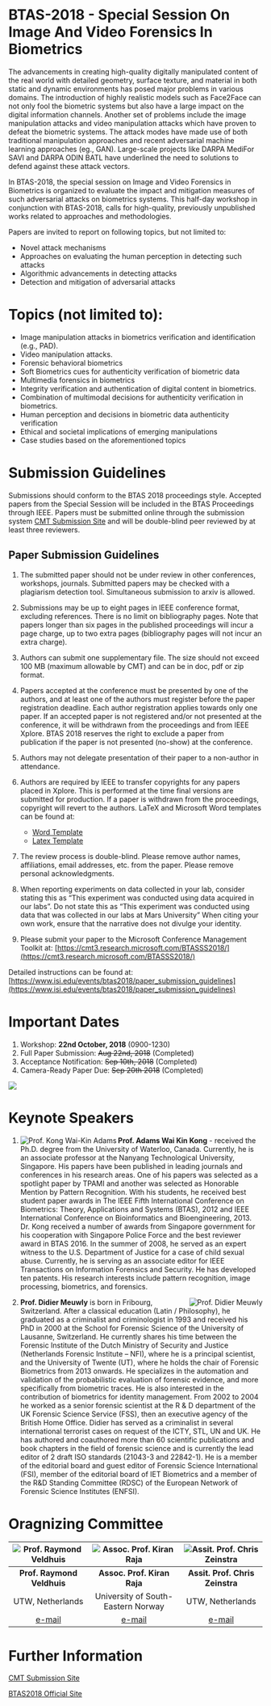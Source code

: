 
# BTAS-2018 - Special Session On Image And Video Forensics In Biometrics

The advancements in creating high-quality digitally manipulated content of the real world with detailed geometry, surface texture, and material in both static and dynamic environments has posed major problems in various domains. The introduction of highly realistic models such as Face2Face can not only fool the biometric systems but also have a large impact on the digital information channels. Another set of problems include the image manipulation attacks and video manipulation attacks which have proven to defeat the biometric systems.  The attack modes have made use of both traditional manipulation approaches and recent adversarial machine learning approaches (eg., GAN). Large-scale projects like DARPA MediFor SAVI and DARPA ODIN BATL have underlined the need to solutions to defend against these attack vectors.

In BTAS-2018, the special session on Image and Video Forensics in Biometrics is organized to evaluate the impact and mitigation measures of such adversarial attacks on biometrics systems. This half-day workshop in conjunction with BTAS-2018, calls for high-quality, previously unpublished works related to approaches and methodologies.

Papers are invited to report on following topics, but not limited to:
*	Novel attack mechanisms
*	Approaches on evaluating the human perception in detecting such attacks
*	Algorithmic advancements in detecting attacks
*	Detection and mitigation of adversarial attacks

# Topics (not limited to):

*	Image manipulation attacks in biometrics verification and identification (e.g., PAD).
*	Video manipulation attacks.
*	Forensic behavioral biometrics
*	Soft Biometrics cues for authenticity verification of biometric data
*	Multimedia forensics in biometrics
*	Integrity verification and authentication of digital content in biometrics.
*	Combination of multimodal decisions for authenticity verification in biometrics.
*	Human perception and decisions in biometric data authenticity verification
*	Ethical and societal implications of emerging manipulations
*	Case studies based on the aforementioned topics


# Submission Guidelines
 
Submissions should conform to the BTAS 2018 proceedings style. Accepted papers from the Special Session will be included in the BTAS Proceedings through IEEE. Papers must be submitted online through the submission system [CMT Submission Site](https://cmt3.research.microsoft.com/BTASSS2018/) and will be double-blind peer reviewed by at least three reviewers.

## Paper Submission Guidelines
 
1. The submitted paper should not be under review in other conferences, workshops, journals. Submitted papers may be checked with a plagiarism detection tool. Simultaneous submission to arxiv is allowed.
 
2. Submissions may be up to eight pages in IEEE conference format, excluding references. There is no limit on bibliography pages. Note that papers longer than six pages in the published proceedings will incur a page charge, up to two extra pages (bibliography pages will not incur an extra charge).
 
3. Authors can submit one supplementary file. The size should not exceed 100 MB (maximum allowable by CMT) and can be in doc, pdf or zip format.
 
4. Papers accepted at the conference must be presented by one of the authors, and at least one of the authors must register before the paper registration deadline. Each author registration applies towards only one paper. If an accepted paper is not registered and/or not presented at the conference, it will be withdrawn from the proceedings and from IEEE Xplore. BTAS 2018 reserves the right to exclude a paper from publication if the paper is not presented (no-show) at the conference.
 
5. Authors may not delegate presentation of their paper to a non-author in attendance.

6. Authors are required by IEEE to transfer copyrights for any papers placed in Xplore. This is performed at the time final versions are submitted for production. If a paper is withdrawn from the proceedings, copyright will revert to the authors.
 LaTeX and Microsoft Word templates can be found at:
   * [Word Template](https://filesender.uninett.no/download.php?token=74232a7c-255d-40c7-8b83-52fd598271bd&files_ids=109965)
   * [Latex Template](https://filesender.uninett.no/download.php?token=555df014-1972-47df-9fd5-25a630d119a8&files_ids=109962)

7. The review process is double-blind. Please remove author names, affiliations, email addresses, etc. from the paper. Please remove personal acknowledgments.
 
8. When reporting experiments on data collected in your lab, consider stating this as “This experiment was conducted using data acquired in our labs”. Do not state this as “This experiment was conducted using data that was collected in our labs at Mars University”
 When citing your own work, ensure that the narrative does not divulge your identity.
 
9. Please submit your paper to the Microsoft Conference Management Toolkit at: [https://cmt3.research.microsoft.com/BTASSS2018/](https://cmt3.research.microsoft.com/BTASSS2018/)

Detailed instructions can be found at: [https://www.isi.edu/events/btas2018/paper_submission_guidelines](https://www.isi.edu/events/btas2018/paper_submission_guidelines)


# Important Dates

1. Workshop: **22nd October, 2018** (0900-1230)
2. Full Paper Submission: ~~Aug 22nd, 2018~~ (Completed)
3. Acceptance Notification: ~~Sep 10th, 2018~~ (Completed)
4. Camera-Ready Paper Due: ~~Sep 20th 2018~~ (Completed)

<img align="center" src="btas-2018-special-session-program.pdf">

# Keynote Speakers
1. <img align="left" src="adamskong.jpg" alt="Prof. Kong Wai-Kin Adams"/> **Prof. Adams Wai Kin Kong** - received the Ph.D. degree from the University of Waterloo, Canada. Currently, he is an associate professor at the Nanyang Technological University, Singapore. His papers have been published in leading journals and conferences in his research areas. One of his papers was selected as a spotlight paper by TPAMI and another was selected as Honorable Mention by Pattern Recognition. With his students, he received best student paper awards in The IEEE Fifth International Conference on Biometrics: Theory, Applications and Systems (BTAS), 2012 and IEEE International Conference on Bioinformatics and Bioengineering, 2013. Dr. Kong received a number of awards from Singapore government for his cooperation with Singapore Police Force and the best reviewer award in BTAS 2016. In the summer of 2008, he served as an expert witness to the U.S. Department of Justice for a case of child sexual abuse. Currently, he is serving as an associate editor for IEEE Transactions on Information Forensics and Security. He has developed ten patents. His research interests include pattern recognition, image processing, biometrics, and forensics.

2. <img align="right" src="Meuwly.jpg" alt="Prof. Didier Meuwly" /> **Prof. Didier Meuwly** is born in Fribourg, Switzerland. After a classical education (Latin / Philosophy), he graduated as a criminalist and criminologist in 1993 and received his PhD in 2000 at the School for Forensic Science of the University of Lausanne, Switzerland. He currently shares his time between the Forensic Institute of the Dutch Ministry of Security and Justice (Netherlands Forensic Institute – NFI), where he is a principal scientist, and the University of Twente (UT), where he holds the chair of Forensic Biometrics from 2013 onwards. He specializes in the automation and validation of the probabilistic evaluation of forensic evidence, and more specifically from biometric traces. He is also interested in the contribution of biometrics for identity management. From 2002 to 2004 he worked as a senior forensic scientist at the R & D department of the UK Forensic Science Service (FSS), then an executive agency of the British Home Office. Didier has served as a criminalist in several international terrorist cases on request of the ICTY, STL, UN and UK. He has authored and coauthored more than 60 scientific publications and book chapters in the field of forensic science and is currently the lead editor of 2 draft ISO standards (21043-3 and 22842-1). He is a member of the editorial board and guest editor of Forensic Science International (FSI), member of the editorial board of IET Biometrics and a member of the R&D Standing Committee (RDSC) of the European Network of Forensic Science Institutes (ENFSI).


# Oragnizing Committee

|![**Prof. Raymond Veldhuis**](VeldhuisRNJ.jpg "Prof. Raymond Veldhuis") | ![**Assoc. Prof. Kiran Raja**](kiran-raja.jpg "Kiran Raja")|![**Assit. Prof. Chris Zeinstra**](ZeinstraCG.jpg "Chris Zeinstra")|
|:---:|:---:|:---:|
| **Prof. Raymond Veldhuis** | **Assoc. Prof. Kiran Raja** | **Assit. Prof. Chris Zeinstra** |
| UTW, Netherlands | University of South-Eastern Norway | UTW, Netherlands |
| [e-mail](r.n.j.veldhuis@utwente.nl) | [e-mail](kiran.raja@usn.no) | [e-mail](c.g.zeinstra@utwente.nl) |

# Further Information
[CMT Submission Site](https://cmt3.research.microsoft.com/BTASSS2018/)

[BTAS2018 Official Site](https://www.isi.edu/events/btas2018/home)
